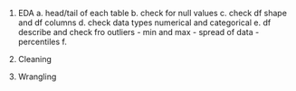 1. EDA
    a. head/tail of each table
    b. check for null values
    c. check df shape and df columns
    d. check data types numerical and categorical
    e. df describe and check fro outliers 
        - min and max
        - spread of data
        - percentiles
    f.

2. Cleaning

3. Wrangling